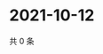 # 2021-10-12

共 0 条

<!-- BEGIN WEIBO -->
<!-- 最后更新时间 Tue Oct 12 2021 10:27:09 GMT+0800 (China Standard Time) -->

<!-- END WEIBO -->
